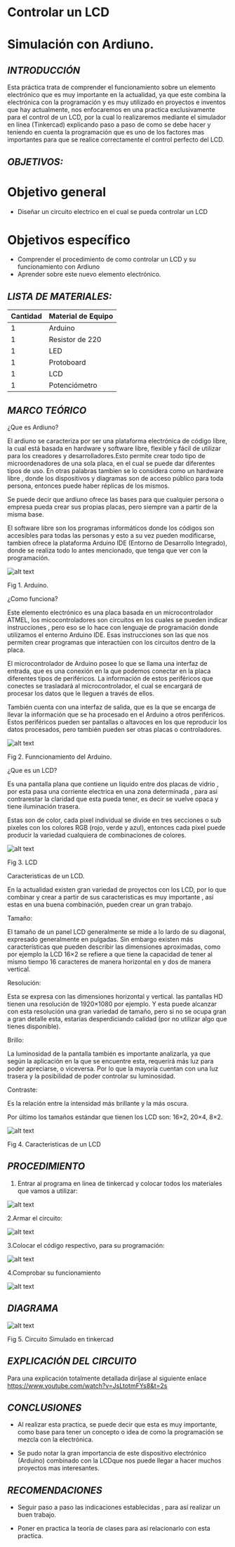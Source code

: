 # Controlar un LCD
# Simulación con Ardiuno.
## *INTRODUCCIÓN*
Esta práctica trata de comprender el funcionamiento sobre un elemento electrónico que es muy importante en la actualidad, ya que este combina la electrónica con la programación y es muy utilizado en proyectos e inventos que hay actualmente, nos enfocaremos en una practica exclusivamente para el control de un LCD, por la cual lo realizaremos mediante el simulador en línea (Tinkercad) explicando paso a paso de como se debe hacer y teniendo en cuenta la programación que es uno de los factores mas importantes para que se realice correctamente el control perfecto del LCD.
## *OBJETIVOS:*

# Objetivo general
- Diseñar un circuito electrico en el cual se pueda controlar un LCD

# Objetivos específico
- Comprender el procedimiento de como controlar un LCD y su funcionamiento con Ardiuno
- Aprender sobre este nuevo elemento electrónico.

## *LISTA DE MATERIALES:*

| Cantidad | Material de Equipo |
| ------------- | ------------- |
| 1  | Arduino |
|  1 | Resistor de 220  |
|  1 | LED    |
| 1  | Protoboard      |
| 1  | LCD      |
| 1  | Potenciómetro     |
## *MARCO TEÓRICO*
¿Que es Ardiuno?

El ardiuno se caracteriza por ser una plataforma electrónica de código libre, la cual está basada en hardware y software libre, flexible y fácil de utilizar para los creadores y desarrolladores.Esto permite crear todo tipo de microordenadores de una sola placa, en el cual se puede dar diferentes tipos de uso.
En otras palabras tambien se lo considera como un hardware libre , donde los dispositivos y diagramas son de acceso público para toda persona, entonces puede haber réplicas de los mismos.

Se puede decir que ardiuno ofrece las bases para que cualquier persona o empresa pueda crear sus propias placas, pero siempre van a partir de la misma base.

El software libre son los programas informáticos donde los códigos son accesibles para todas las personas y esto a su vez pueden modificarse, tambien ofrece la plataforma Arduino IDE (Entorno de Desarrollo Integrado), donde se realiza todo lo antes mencionado, que tenga que ver con la programación.


![alt text](https://github.com/Kevi7k/Trabajo-Extra/blob/master/im%C3%A1genes/arduino.jpg)

Fig 1. Arduino.

¿Como funciona?

Este elemento electrónico es una placa basada en un microcontrolador ATMEL, los micocontroladores son circuitos en los cuales se pueden indicar instrucciones , pero eso se lo hace con lenguaje de programación donde utilizamos el enterno Arduino IDE. Esas instrucciones son las que nos permiten crear programas que interactúen con los circuitos dentro de la placa.

El microcontrolador de Arduino posee lo que se llama una interfaz de entrada, que es una conexión en la que podemos conectar en la placa diferentes tipos de periféricos. La información de estos periféricos que conectes se trasladará al microcontrolador, el cual se encargará de procesar los datos que le lleguen a través de ellos.

También cuenta con una interfaz de salida, que es la que se encarga de llevar la información que se ha procesado en el Arduino a otros periféricos. Estos periféricos pueden ser pantallas o altavoces en los que reproducir los datos procesados, pero también pueden ser otras placas o controladores.

![alt text](https://github.com/Kevi7k/Trabajo-Extra/blob/master/im%C3%A1genes/como%20funciona.jpg)

Fig 2. Funncionamiento del Arduino.

¿Que es un LCD?

Es una pantalla plana que contiene un liquido entre dos placas de vidrio , por esta pasa una corriente electrica en una zona determinada , para asi contrarestar la claridad que esta pueda tener, es decir se vuelve opaca y tiene iluminación trasera.

Estas son de color, cada pixel individual se divide en tres secciones o sub pixeles con los colores RGB (rojo, verde y azul), entonces cada pixel puede producir la variedad cualquiera de combinaciones de colores. 

![alt text](https://github.com/Kevi7k/Trabajo2derecuperacion/blob/master/Imagenes/display2x16.png)

Fig 3. LCD

Caracteristicas de un LCD.

En la actualidad existen gran variedad de proyectos con los LCD, por lo que combinar y crear a partir de sus caracteristicas es muy importante , así estas en una buena combinación, pueden crear un gran trabajo.

Tamaño:

El tamaño de un panel LCD generalmente se mide a lo lardo de su diagonal, expresado generalmente en pulgadas. Sin embargo existen más características que pueden describir las dimensiones aproximadas, como por ejemplo la LCD 16×2 se refiere a que tiene la capacidad de tener al mismo tiempo 16 caracteres de manera horizontal en y dos de manera vertical.

Resolución:

Esta se expresa con las dimensiones horizontal y vertical. las pantallas HD tienen una resolución de 1920×1080 por ejemplo. Y esta puede alcanzar con esta resolución una gran variedad de tamaño, pero si no se ocupa gran a gran detalle esta, estarías desperdiciando calidad (por no utilizar algo que tienes disponible).

Brillo:

La luminosidad de la pantalla también es importante analizarla, ya que según la aplicación en la que se encuentre esta, requerirá más luz para poder apreciarse, o viceversa. Por lo que la mayoría cuentan con una luz trasera y la posibilidad de poder controlar su luminosidad.

Contraste:

Es la relación entre la intensidad más brillante y la más oscura.

Por último los tamaños estándar que tienen los LCD son: 16×2, 20×4, 8×2.

![alt text](https://github.com/Kevi7k/Trabajo2derecuperacion/blob/master/Imagenes/caracteristicas%20LCD.png)

Fig 4. Caracteristicas de un LCD
## *PROCEDIMIENTO*

1. Entrar al programa en linea de tinkercad y colocar todos los materiales que vamos a utilizar:

![alt text](https://github.com/Kevi7k/Trabajo2derecuperacion/blob/master/Imagenes/LCD1.png)

2.Armar el circuito:

![alt text](https://github.com/Kevi7k/Trabajo2derecuperacion/blob/master/Imagenes/LCD2.png)

3.Colocar el código respectivo, para su programación:

![alt text](https://github.com/Kevi7k/Trabajo2derecuperacion/blob/master/Imagenes/LCD3.png)

4.Comprobar su funcionamiento

![alt text](https://github.com/Kevi7k/Trabajo2derecuperacion/blob/master/Imagenes/LCD4.png)


## *DIAGRAMA*

![alt text](https://github.com/Kevi7k/Trabajo2derecuperacion/blob/master/Imagenes/Diagrama.png)

Fig 5. Circuito Simulado en tinkercad


## *EXPLICACIÓN DEL CIRCUITO*
Para una explicación totalmente detallada diríjase al siguiente enlace https://www.youtube.com/watch?v=JsLtotmFYs8&t=2s

## *CONCLUSIONES*

- Al realizar esta practica, se puede decir que esta es muy importante, como base para tener un concepto o idea de como la programación se mezcla con la electrónica.

- Se pudo notar la gran importancia de este dispositivo electrónico (Arduino) combinado con la LCDque nos puede llegar a hacer muchos proyectos mas interesantes.

## *RECOMENDACIONES*
- Seguir paso a paso las indicaciones establecidas , para así realizar un buen trabajo.

- Poner en practica la teoría de clases para así relacionarlo con esta practica.
